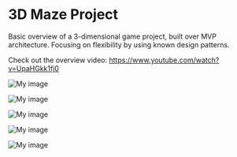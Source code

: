 # 3D Maze Project
Basic overview of a 3-dimensional game project, built over MVP architecture. Focusing on flexibility by using known design patterns.

Check out the overview video: https://www.youtube.com/watch?v=UpaHGkk1fj0


![My image](https://s23.postimg.org/rnwjv50yj/Capture.png)

![My image](http://imageshack.com/a/img923/6798/XDqutH.jpg)


![My image](http://imageshack.com/a/img923/3646/lSFrSW.jpg)


![My image](http://imageshack.com/a/img923/833/b2J6iy.jpg)


![My image](http://imageshack.com/a/img921/2820/erL3hz.jpg)

